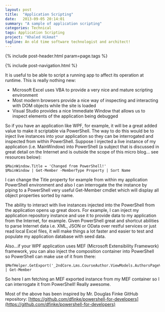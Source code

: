 ```yaml
---
layout: post
title:  "Application Scripting"
date:   2013-09-05 20:14:01
summary: "A sample of application scripting"
categories: Technical
tags: Application Scripting
project: "Khaled Hikmat"
tagline: An old time software technologist and architect!
---
```


{% include post-header.html param=page.tags %}

{% include post-navigation.html %}

It is useful to be able to script a running app to affect its operation at runtime. This is really nothing new:

* Microsoft Excel uses VBA to provide a very nice and mature scripting environment
* Most modern browsers provide a nice way of inspecting and interacting with DOM objects while the site is loaded
* Visual Studio provides a nice Immediate Window that allows us to inspect elements of the application being debugged

So if you have an application like WPF, for example, it will be a great added value to make it scriptable via PowerShell. The way to do this would be to inject live instances into your application so they can be interrogated and inspected from within PowerShell. Suppose I injected a live instance of my application (i.e. MainWindow) into PowerShell (a subject that is discussed in great detail on the Internet and is outside the scope of this micro blog… see resources below):

```
$MainWindow.Title = 'Changed from PowerShell!'
$MainWindow | Get-Member -MemberType Property | Sort Name
```

I can change the Title property for example from within my application PowerShell environment and also I can interrogate the the instance by piping to a PowerShell very useful Get-Member cmdlet which will display all object properties sorted by name.

The ability to interact with live instances injected into the PowerShell from the application opens up great doors. For example, I can inject my application repository instance and use it to provide data to my application from the Internet, for example. Given PowerShell great and shortcut abilities to parse Internet data i.e. XML, JSON or OData over restful services or just read local Excel files, it will make things a lot faster and easier to test and populate my application database with seed data.

Also…if your WPF application uses MEF (Microsoft Extensibility Framework) framework, you can also inject the composition container into PowerShell so PowerShell can make use of it from there:

```
$MefHelper.GetExport('_2ndCore.Lms.CourseAuthor.ViewModels.AuthorsPageViewModel') | Get-Member
```

So here I am fetching an MEF exported instance from my MEF container so I can interrogate it from PowerShell! Really awesome.

Most of the above has been inspired by Mr. Douglas Finke GitHub repository: [https://github.com/dfinke/powershell-for-developers](https://github.com/dfinke/powershell-for-developers)